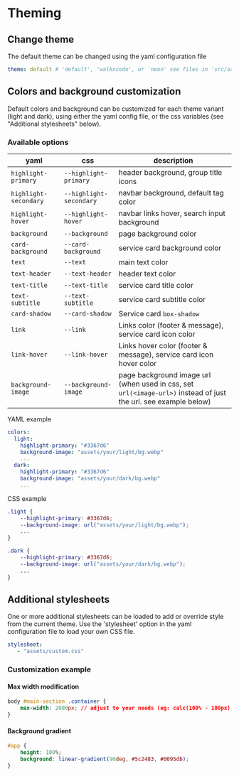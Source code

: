 # Theming

## Change theme

The default theme can be changed using the yaml configuration file

```yaml
theme: default # 'default', 'walkxcode', or 'neon' see files in 'src/assets/themes'.
```

## Colors and background customization

Default colors and background can be customized for each theme variant (light and dark), using either the yaml config file, or the css variables (see "Additional stylesheets" below).

### Available options

| yaml | css | description |
| --------------------- | ----------------------- | --- |
| `highlight-primary`   | `--highlight-primary`   | header background, group title icons       |
| `highlight-secondary` | `--highlight-secondary` | navbar background, default tag color |
| `highlight-hover`     | `--highlight-hover`     | navbar links hover, search input background |
| `background`          | `--background`          | page background color |
| `card-background`     | `--card-background`     | service card background color |
| `text`                | `--text`                | main text color |
| `text-header`         | `--text-header`         | header text color |
| `text-title`          | `--text-title`          | service card title color |
| `text-subtitle`       | `--text-subtitle`       | service card subtitle color  |
| `card-shadow`         | `--card-shadow`         | Service card `box-shadow` |
| `link`                | `--link`                | Links color (footer & message), service card icon color  |
| `link-hover`          | `--link-hover`          | Links hover color (footer & message), service card icon hover color |
| `background-image`    | `--background-image`    | page background image url (when used in css, set `url(<image-url>)` instead of just the url. see example below)|


YAML example

```yml
colors:
  light:
    highlight-primary: "#3367d6"
    background-image: "assets/your/light/bg.webp"
    ...
  dark:
    highlight-primary: "#3367d6"
    background-image: "assets/your/dark/bg.webp"
    ...
```

CSS example

```css
.light {
    --highlight-primary: #3367d6;
    --background-image: url("assets/your/light/bg.webp");
    ...
}

.dark {
    --highlight-primary: #3367d6;
    --background-image: url("assets/your/dark/bg.webp");
    ...
}
```

## Additional stylesheets

One or more additional stylesheets can be loaded to add or override style from the current theme. Use the 'stylesheet' option in the yaml configuration file to load your own CSS file.

```yml
stylesheet:
   - "assets/custom.css"
```

### Customization example

#### Max width modification

```css
body #main-section .container {
    max-width: 2000px; // adjust to your needs (eg: calc(100% - 100px), none, ...)
}
```

#### Background gradient

```css
#app {
    height: 100%;
    background: linear-gradient(90deg, #5c2483, #0095db);
}
```
